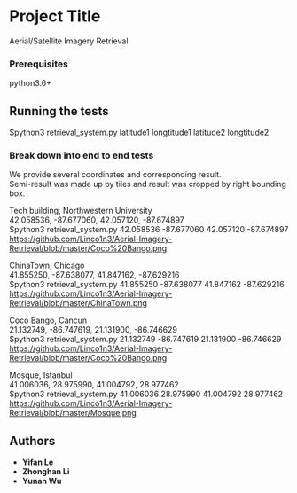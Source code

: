 # Project Title

Aerial/Satellite Imagery Retrieval

### Prerequisites

python3.6+

## Running the tests

$python3 retrieval_system.py latitude1 longtitude1 latitude2 longtitude2

### Break down into end to end tests
We provide several coordinates and corresponding result.  
Semi-result was made up by tiles and result was cropped by right bounding box.

Tech building, Northwestern University  
42.058536, -87.677060, 42.057120, -87.674897  
$python3 retrieval_system.py 42.058536 -87.677060 42.057120 -87.674897   
https://github.com/Linco1n3/Aerial-Imagery-Retrieval/blob/master/Coco%20Bango.png  

ChinaTown, Chicago   
41.855250, -87.638077, 41.847162, -87.629216  
$python3 retrieval_system.py 41.855250 -87.638077 41.847162 -87.629216  
https://github.com/Linco1n3/Aerial-Imagery-Retrieval/blob/master/ChinaTown.png  

Coco Bango, Cancun   
21.132749, -86.747619, 21.131900, -86.746629   
$python3 retrieval_system.py 21.132749 -86.747619 21.131900 -86.746629   
https://github.com/Linco1n3/Aerial-Imagery-Retrieval/blob/master/Coco%20Bango.png  

Mosque, Istanbul    
41.006036, 28.975990, 41.004792, 28.977462    
$python3 retrieval_system.py 41.006036 28.975990 41.004792 28.977462  
https://github.com/Linco1n3/Aerial-Imagery-Retrieval/blob/master/Mosque.png    

## Authors

* **Yifan Le** 
* **Zhonghan Li**
* **Yunan Wu**
